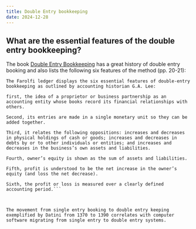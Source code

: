 ```yaml
---
title: Double Entry bookkeeping
date: 2024-12-28
---
```


## What are the essential features of the double entry bookkeeping?

The book [Double Entry Bookkeeping](https://www.janegleesonwhite.com/double) has a great history
of double entry booking and also lists the following six 
features of the method (pp. 20-21):

``` quote
The Farolfi ledger displays the six essential features of double-entry bookkeeping as outlined by accounting historian G.A. Lee: 

first, the idea of a proprietor or business partnership as an accounting entity whose books record its financial relationships with others. 

Second, its entries are made in a single monetary unit so they can be added together. 

Third, it relates the following oppositions: increases and decreases in physical holdings of cash or goods; increases and decreases in debts by or to other individuals or entities; and increases and decreases in the business’s own assets and liabilities. 

Fourth, owner’s equity is shown as the sum of assets and liabilities. 

Fifth, profit is understood to be the net increase in the owner’s equity (and loss the net decrease). 

Sixth, the profit or loss is measured over a clearly defined accounting period.```

 

The movement from single entry booking to double entry keeping exemplified by Datini from 1370 to 1390 correlates with computer software migrating from single entry to double entry systems.
